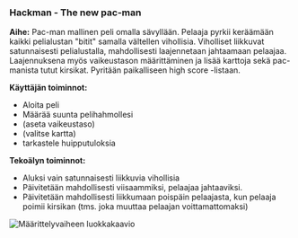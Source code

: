 ### Hackman - The new pac-man

**Aihe:** Pac-man mallinen peli omalla sävyllään. Pelaaja pyrkii keräämään kaikki pelialustan "bitit" samalla vältellen vihollisia. Viholliset liikkuvat satunnaisesti pelialustalla, mahdollisesti laajennetaan jahtaamaan pelaajaa. Laajennuksena myös vaikeustason määrittäminen ja lisää karttoja sekä pac-manista tutut kirsikat. Pyritään paikalliseen high score -listaan.


**Käyttäjän toiminnot:**

- Aloita peli
- Määrää suunta pelihahmollesi
- (aseta vaikeustaso)
- (valitse kartta)
- tarkastele huipputuloksia


**Tekoälyn toiminnot:**

- Aluksi vain satunnaisesti liikkuvia vihollisia
- Päivitetään mahdollisesti viisaammiksi, pelaajaa jahtaaviksi.
- Päivitetään mahdollisesti liikkumaan poispäin pelaajasta, kun pelaaja poimii kirsikan (tms. joka muuttaa pelaajan voittamattomaksi)


![Määrittelyvaiheen luokkakaavio](/hackman-luokkakaavio-maarittelyvaihe.jpg "Luokkakaavio")